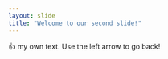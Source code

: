 ```yaml
---
layout: slide
title: "Welcome to our second slide!"
---
```

👍 my own text.
Use the left arrow to go back!
